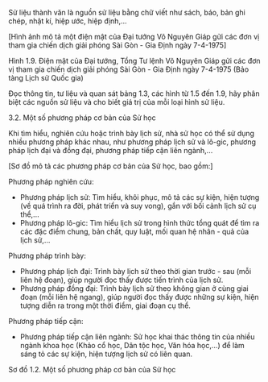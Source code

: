 Sử liệu thành văn là nguồn sử liệu bằng chữ viết như sách, báo, bản ghi chép, nhật kí, hiệp ước, hiệp định,...

[Hình ảnh mô tả một điện mật của Đại tướng Võ Nguyên Giáp gửi các đơn vị tham gia chiến dịch giải phóng Sài Gòn - Gia Định ngày 7-4-1975]

Hình 1.9. Điện mật của Đại tướng, Tổng Tư lệnh Võ Nguyên Giáp gửi các đơn vị tham gia chiến dịch giải phóng Sài Gòn - Gia Định ngày 7-4-1975 (Bảo tàng Lịch sử Quốc gia)

Đọc thông tin, tư liệu và quan sát bảng 1.3, các hình từ 1.5 đến 1.9, hãy phân biệt các nguồn sử liệu và cho biết giá trị của mỗi loại hình sử liệu.

3.2. Một số phương pháp cơ bản của Sử học

Khi tìm hiểu, nghiên cứu hoặc trình bày lịch sử, nhà sử học có thể sử dụng nhiều phương pháp khác nhau, như phương pháp lịch sử và lô-gic, phương pháp lịch đại và đồng đại, phương pháp tiếp cận liên ngành,...

[Sơ đồ mô tả các phương pháp cơ bản của Sử học, bao gồm:]

Phương pháp nghiên cứu:
- Phương pháp lịch sử: Tìm hiểu, khôi phục, mô tả các sự kiện, hiện tượng (về quá trình ra đời, phát triển và suy vong), gắn với bối cảnh lịch sử cụ thể,...
- Phương pháp lô-gic: Tìm hiểu lịch sử trong hình thức tổng quát để tìm ra các đặc điểm chung, bản chất, quy luật, mối quan hệ nhân - quả của lịch sử,...

Phương pháp trình bày:
- Phương pháp lịch đại: Trình bày lịch sử theo thời gian trước - sau (mỗi liên hệ đoạn), giúp người đọc thấy được tiến trình của lịch sử.
- Phương pháp đồng đại: Trình bày lịch sử theo không gian ở cùng giai đoạn (mỗi liên hệ ngang), giúp người đọc thấy được những sự kiện, hiện tượng diễn ra trong một thời điểm, giai đoạn cụ thể.

Phương pháp tiếp cận:
- Phương pháp tiếp cận liên ngành: Sử học khai thác thông tin của nhiều ngành khoa học (Khảo cổ học, Dân tộc học, Văn hóa học,...) để làm sáng tỏ các sự kiện, hiện tượng lịch sử có liên quan.

Sơ đồ 1.2. Một số phương pháp cơ bản của Sử học